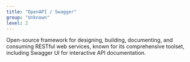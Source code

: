 ```yaml
---
title: "OpenAPI / Swagger"
group: "Unknown"
level: 2
---
```


Open-source framework for designing, building, documenting, and consuming RESTful web services, known for its comprehensive toolset, including Swagger UI for interactive API documentation.